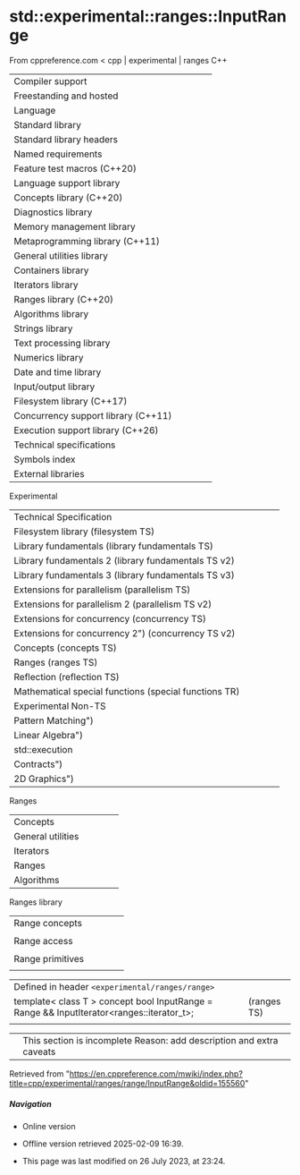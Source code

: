 # std::experimental::ranges::InputRange

From cppreference.com
< cpp‎ | experimental‎ | ranges
C++

|  |  |  |  |  |
| --- | --- | --- | --- | --- |
| Compiler support | | | | |
| Freestanding and hosted | | | | |
| Language | | | | |
| Standard library | | | | |
| Standard library headers | | | | |
| Named requirements | | | | |
| Feature test macros (C++20) | | | | |
| Language support library | | | | |
| Concepts library (C++20) | | | | |
| Diagnostics library | | | | |
| Memory management library | | | | |
| Metaprogramming library (C++11) | | | | |
| General utilities library | | | | |
| Containers library | | | | |
| Iterators library | | | | |
| Ranges library (C++20) | | | | |
| Algorithms library | | | | |
| Strings library | | | | |
| Text processing library | | | | |
| Numerics library | | | | |
| Date and time library | | | | |
| Input/output library | | | | |
| Filesystem library (C++17) | | | | |
| Concurrency support library (C++11) | | | | |
| Execution support library (C++26) | | | | |
| Technical specifications | | | | |
| Symbols index | | | | |
| External libraries | | | | |

Experimental

|  |  |  |  |  |
| --- | --- | --- | --- | --- |
| Technical Specification | | | | |
| Filesystem library (filesystem TS) | | | | |
| Library fundamentals (library fundamentals TS) | | | | |
| Library fundamentals 2 (library fundamentals TS v2) | | | | |
| Library fundamentals 3 (library fundamentals TS v3) | | | | |
| Extensions for parallelism (parallelism TS) | | | | |
| Extensions for parallelism 2 (parallelism TS v2) | | | | |
| Extensions for concurrency (concurrency TS) | | | | |
| Extensions for concurrency 2") (concurrency TS v2) | | | | |
| Concepts (concepts TS) | | | | |
| Ranges (ranges TS) | | | | |
| Reflection (reflection TS) | | | | |
| Mathematical special functions (special functions TR) | | | | |
| Experimental Non-TS | | | | |
| Pattern Matching") | | | | |
| Linear Algebra") | | | | |
| std::execution | | | | |
| Contracts") | | | | |
| 2D Graphics") | | | | |

Ranges

|  |  |  |  |  |
| --- | --- | --- | --- | --- |
| Concepts | | | | |
| General utilities | | | | |
| Iterators | | | | |
| Ranges | | | | |
| Algorithms | | | | |

Ranges library

|  |  |  |  |  |
| --- | --- | --- | --- | --- |
| Range concepts | | | | |
| |  |  |  |  |  | | --- | --- | --- | --- | --- | | Range | | | | | | SizedRange | | | | | | View | | | | | | |  |  |  |  |  | | --- | --- | --- | --- | --- | | BoundedRange | | | | | | ****InputRange**** | | | | | | OutputRange | | | | | | |  |  |  |  |  | | --- | --- | --- | --- | --- | | ForwardRange | | | | | | BidirectionalRange | | | | | | RandomAccessRange | | | | | |
| Range access | | | | |
| |  |  |  |  |  | | --- | --- | --- | --- | --- | | begincbegin") | | | | | | |  |  |  |  |  | | --- | --- | --- | --- | --- | | endcend") | | | | | | |  |  |  |  |  | | --- | --- | --- | --- | --- | | rbegincrbegin") | | | | | | |  |  |  |  |  | | --- | --- | --- | --- | --- | | rendcrend") | | | | | |
| Range primitives | | | | |
| |  |  |  |  |  | | --- | --- | --- | --- | --- | | iterator_tsentinel_t | | | | | |  | | | | | | |  |  |  |  |  | | --- | --- | --- | --- | --- | | size") | | | | | |  | | | | | |  | | | | | | |  |  |  |  |  | | --- | --- | --- | --- | --- | | datacdata") | | | | | |  | | | | | | |  |  |  |  |  | | --- | --- | --- | --- | --- | | empty") | | | | | |  | | | | | |  | | | | | |

|  |  |  |
| --- | --- | --- |
| Defined in header `<experimental/ranges/range>` |  |  |
| template< class T >  concept bool InputRange =     Range<T> && InputIterator<ranges::iterator_t<T>>; |  | (ranges TS) |
|  |  |  |

|  |  |
| --- | --- |
|  | This section is incomplete Reason: add description and extra caveats |

Retrieved from "<https://en.cppreference.com/mwiki/index.php?title=cpp/experimental/ranges/range/InputRange&oldid=155560>"

##### Navigation

- Online version
- Offline version retrieved 2025-02-09 16:39.

- This page was last modified on 26 July 2023, at 23:24.
